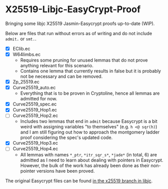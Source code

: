 # X25519-Libjc-EasyCrypt-Proof
Bringing some libjc X25519 Jasmin-Easycrypt proofs up-to-date (WIP).

Below are files that run without errors as of writing and do not include `admit.` or `smt.`. 

- [X] EClib.ec 
- [X] W64limbs.ec 
    - Requires some pruning for unused lemmas that do not prove anything relevant for this scenario.
    - Contains  one lemma that currently results in false but it is probably not be necessary and can be removed.
- [X] Zp_25519.ec
- [X] Curve25519_auto.ec
    - Everything that is to be proven in Cryptoline, hence all lemmas are admitted for now.
- [X] Curve25519_spec.ec
- [X] Curve25519_Hop1.ec
- [ ] Curve25519_Hop2.ec 
    - Includes two lemmas that end in `admit` because Easycrypt is a bit weird with assigning variables "to themselves" (e.g. `h <@ sqr(h)`) and I am still figuring out how to approach the montgomery ladder proof considering the spec's updated code.
- [X] Curve25519_Hop3.ec
- [ ] Curve25519_Hop4.ec
    - All lemmas with names `*_ptr`, `*itr_sqr_s*`, `*jade*` (in total, 6) are admitted as I need to learn about dealing with pointers in Easycrypt. However, the bulk of the work has already been done as their non-pointer versions have been proved. 
    
The original Easycrypt files can be found [in the x25519 branch in libjc](https://github.com/tfaoliveira/libjc/tree/x25519/proof/crypto_scalarmult/curve25519).
